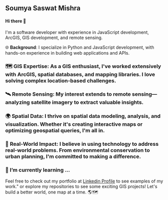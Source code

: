 
## Soumya Saswat Mishra

#### Hi there 👋 

I'm a software developer with experience in JavaScript development, ArcGIS, GIS development, and remote sensing. 


🌐 **Background**: I specialize in Python and JavaScript development, with hands-on experience in building web applications and APIs.
### 🗺️ **GIS Expertise**: As a GIS enthusiast, I've worked extensively with ArcGIS, spatial databases, and mapping libraries. I love solving complex location-based challenges.
### 🛰️ **Remote Sensing**: My interest extends to remote sensing—analyzing satellite imagery to extract valuable insights.
### 🌍 **Spatial Data**: I thrive on spatial data modeling, analysis, and visualization. Whether it's creating interactive maps or optimizing geospatial queries, I'm all in.
### 🚀 **Real-World Impact**: I believe in using technology to address real-world problems. From environmental conservation to urban planning, I'm committed to making a difference.
### 🌱 I’m currently learning ...

Feel free to check out my portfolio at [Linkedin Profile](https://www.linkedin.com/in/soumya-saswat-mishra-5097a8a2/) to see examples of my work." or explore my repositories to see some exciting GIS projects! Let's build a better world, one map at a time. 🌎🗺️







<!--
**saswat97/saswat97** is a ✨ _special_ ✨ repository because its `README.md` (this file) appears on your GitHub profile.

Here are some ideas to get you started:

- 🔭 I’m currently working on ...
- 🌱 I’m currently learning ...
- 👯 I’m looking to collaborate on ...
- 🤔 I’m looking for help with ...
- 💬 Ask me about ...
- 📫 How to reach me: ...
- 😄 Pronouns: ...
- ⚡ Fun fact: ...

I have a deep understanding of spatial data modeling, analysis, and visualization, and I'm passionate about building applications that leverage these concepts to solve real-world problems. Feel free to check out my portfolio at [Linkedin Profile](https://www.linkedin.com/in/soumya-saswat-mishra-5097a8a2/) to see examples of my work."
-->
